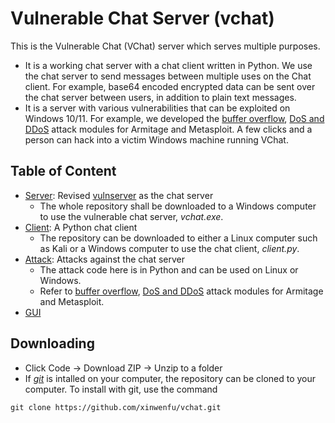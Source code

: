 # Vulnerable Chat Server (vchat)

This is the Vulnerable Chat (VChat) server which serves multiple purposes.
- It is a working chat server with a chat client written in Python. We use the chat server to send messages between multiple uses on the Chat client. For example, base64 encoded encrypted data can be sent over the chat server between users, in addition to plain text messages.
- It is a server with various vulnerabilities that can be exploited on Windows 10/11. For example, we developed the <a href="https://github.com/xinwenfu/Malware-Analysis/tree/main/MetasploitNewModule">buffer overflow<a/>, <a href="https://github.com/DaintyJet/TA-GenCyber-UML-2022/tree/main/Vulnserver-Modules">DoS and DDoS</a> attack modules for Armitage and Metasploit. A few clicks and a person can hack into a victim Windows machine running VChat.

## Table of Content

* [Server](./Server): Revised [vulnserver](http://thegreycorner.com/vulnserver.html) as the chat server
  - The whole repository shall be downloaded to a Windows computer to use the vulnerable chat server, *vchat.exe*.
* [Client](./Client): A Python chat client
  - The repository can be downloaded to either a Linux computer such as Kali or a Windows computer to use the chat client, *client.py*.
* [Attack](./Attack): Attacks against the chat server
  - The attack code here is in Python and can be used on Linux or Windows.
  - Refer to  <a href="https://github.com/xinwenfu/Malware-Analysis/tree/main/MetasploitNewModule">buffer overflow<a/>, <a href="https://github.com/DaintyJet/TA-GenCyber-UML-2022/tree/main/Vulnserver-Modules">DoS and DDoS</a> attack modules for Armitage and Metasploit.
* [GUI](GUI)
## Downloading

- Click Code -> Download ZIP -> Unzip to a folder
- If <a href="https://git-scm.com/">*git*</a> is intalled on your computer, the repository can be cloned to your computer. To install with git, use the command
```
git clone https://github.com/xinwenfu/vchat.git
```
